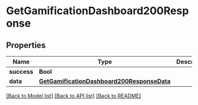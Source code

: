 # GetGamificationDashboard200Response

## Properties
Name | Type | Description | Notes
------------ | ------------- | ------------- | -------------
**success** | **Bool** |  | [optional] 
**data** | [**GetGamificationDashboard200ResponseData**](GetGamificationDashboard200ResponseData.md) |  | [optional] 

[[Back to Model list]](../README.md#documentation-for-models) [[Back to API list]](../README.md#documentation-for-api-endpoints) [[Back to README]](../README.md)


